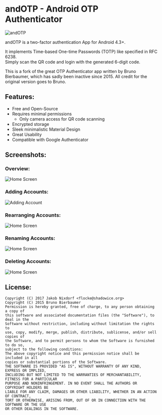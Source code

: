#  andOTP -  Android OTP Authenticator
![andOTP](./media/icon.png)

andOTP is a two-factor authentication App for Android 4.3+.

It implements Time-based One-time Passwords (TOTP) like specified in RFC 6238.  
Simply scan the QR code and login with the generated 6-digit code. 

This is a fork of the great OTP Authenticator app written by Bruno Bierbaumer,
which has sadly been inactive since 2015. All credit for the original version
goes to Bruno.

## Features:
- Free and Open-Source
- Requires minimal permissions
  - Only camera access for QR code scanning
- Encrypted storage
- Sleek minimalistic Material Design
- Great Usability 
- Compatible with Google Authenticator

<!--

## Download:
### Google Play:

<a href="https://play.google.com/store/apps/details?id=net.bierbaumer.otp_authenticator&utm_source=global_co&utm_medium=prtnr&utm_content=Mar2515&utm_campaign=PartBadge&pcampaignid=MKT-AC-global-none-all-co-pr-py-PartBadges-Oct1515-1"><img width=250 alt="Get it on Google Play" src="https://play.google.com/intl/en_us/badges/images/apps/en-play-badge.png" /></a>


### F-Droid:
[OTP Authenticator on F-Droid](https://f-droid.org/repository/browse/?fdfilter=otp&fdid=net.bierbaumer.otp_authenticator)

### APK:
[![Download Latest Version (v0.1.2)](https://chart.googleapis.com/chart?chs=300x300&cht=qr&chl=https://github.com/0xbb/otp-authenticator/releases/download/v0.1.2/otp-authenticator-v0.1.2.apk)](https://github.com/0xbb/otp-authenticator/releases/download/v0.1.2/otp-authenticator-v0.1.2.apk)

-->

## Screenshots:
### Overview:
![Home Screen](./media/overview_720p.gif) 

### Adding Accounts:
![Adding Account](./media/add_720p.gif)

### Rearranging Accounts:
![Home Screen](./media/rearrange_720p.gif)

### Renaming Accounts:
![Home Screen](./media/rename_720p.gif)

### Deleting Accounts:
![Home Screen](./media/delete_720p.gif)

## License:
```
Copyright (C) 2017 Jakob Nixdorf <flocke@shadowice.org>
Copyright (C) 2015 Bruno Bierbaumer
Permission is hereby granted, free of charge, to any person obtaining a copy of
this software and associated documentation files (the "Software"), to deal in the
Software without restriction, including without limitation the rights to
use, copy, modify, merge, publish, distribute, sublicense, and/or sell copies of
the Software, and to permit persons to whom the Software is furnished to do so,
subject to the following conditions:
The above copyright notice and this permission notice shall be included in all
copies or substantial portions of the Software.
THE SOFTWARE IS PROVIDED "AS IS", WITHOUT WARRANTY OF ANY KIND, EXPRESS OR IMPLIED,
INCLUDING BUT NOT LIMITED TO THE WARRANTIES OF MERCHANTABILITY, FITNESS FOR A PARTICULAR
PURPOSE AND NONINFRINGEMENT. IN NO EVENT SHALL THE AUTHORS OR COPYRIGHT HOLDERS BE
LIABLE FOR ANY CLAIM, DAMAGES OR OTHER LIABILITY, WHETHER IN AN ACTION OF CONTRACT,
TORT OR OTHERWISE, ARISING FROM, OUT OF OR IN CONNECTION WITH THE SOFTWARE OR THE USE
OR OTHER DEALINGS IN THE SOFTWARE.
```
